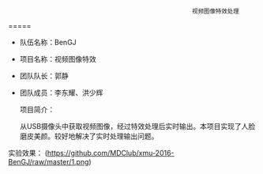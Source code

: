                                                         视频图像特效处理
=====
 * 队伍名称：BenGJ<br>

 * 项目名称：视频图像特效<br>

 * 团队队长：郭静<br>

 * 团队成员：李东耀、洪少辉<br>

	项目简介：<br>
      
      从USB摄像头中获取视频图像，经过特效处理后实时输出。本项目实现了人脸磨皮美颜。较好地解决了实时处理输出问题。
      
  
实验效果：
     (https://github.com/MDClub/xmu-2016-BenGJ/raw/master/1.png)
      

